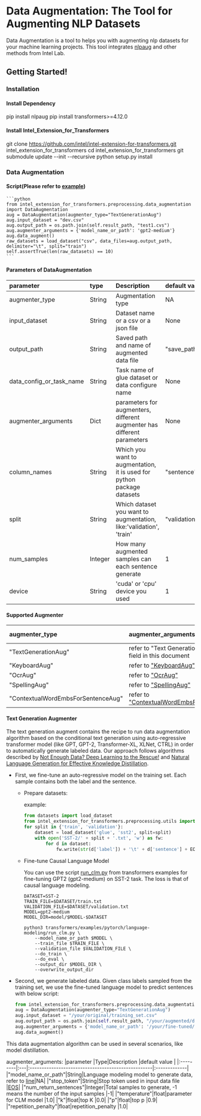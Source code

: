 # Data Augmentation: The Tool for Augmenting NLP Datasets
Data Augmentation is a tool to helps you with augmenting nlp datasets for your machine learning projects. This tool integrates [nlpaug](https://github.com/makcedward/nlpaug) and other methods from Intel Lab.

## Getting Started!
### Installation
#### Install Dependency
pip install nlpaug
pip install transformers>=4.12.0

#### Install Intel_Extension_for_Transformers
git clone https://github.com/intel/intel-extension-for-transformers.git intel_extension_for_transformers
cd intel_extension_for_transformers
git submodule update --init --recursive
python setup.py install

### Data Augmentation
#### Script(Please refer to [example](tests/test_data_augmentation.py))
    ```python
    from intel_extension_for_transformers.preprocessing.data_augmentation import DataAugmentation
    aug = DataAugmentation(augmenter_type="TextGenerationAug")
    aug.input_dataset = "dev.csv"
    aug.output_path = os.path.join(self.result_path, "test1.cvs")
    aug.augmenter_arguments = {'model_name_or_path': 'gpt2-medium'}
    aug.data_augment()
    raw_datasets = load_dataset("csv", data_files=aug.output_path, delimiter="\t", split="train")
    self.assertTrue(len(raw_datasets) == 10)
    ```

#### Parameters of DataAugmentation
|parameter |type |Description                                                           |default value |
|:---------|:----|:------------------------------------------------------------------|:-------------|
|augmenter_type|String|Augmentation type                                             |NA  |
|input_dataset|String|Dataset name or a csv or a json file                           |None  |
|output_path|String|Saved path and name of augmented data file                       |"save_path/augmented_dataset.csv"|
|data_config_or_task_name|String|Task name of glue dataset or data configure name    |None  |
|augmenter_arguments|Dict|parameters for augmenters, different augmenter has different parameters |None|
|column_names|String|Which you want to augmentation, it is used for python package datasets|"sentence"|
|split|String|Which dataset you want to augmentation, like:'validation', 'train'     |"validation"  |
|num_samples|Integer|How many augmented samples can each sentence generate           |1  |
|device|String|'cuda' or 'cpu' device you used                                       |1  |

#### Supported Augmenter
|augmenter_type |augmenter_arguments                                                 |default value |
|:--------------|:-------------------------------------------------------------------|:-------------|
|"TextGenerationAug"|refer to "Text Generation Augmenter" field in this document               |NA  |
|"KeyboardAug"|refer to ["KeyboardAug"](https://github.com/makcedward/nlpaug/blob/40794970124c26ce2e587e567738247bf20ebcad/nlpaug/augmenter/char/keyboard.py#L46)      |NA  |
|"OcrAug"|refer to ["OcrAug"](https://github.com/makcedward/nlpaug/blob/40794970124c26ce2e587e567738247bf20ebcad/nlpaug/augmenter/char/ocr.py#L38)           |NA  |
|"SpellingAug"|refer to ["SpellingAug"](https://github.com/makcedward/nlpaug/blob/40794970124c26ce2e587e567738247bf20ebcad/nlpaug/augmenter/word/spelling.py#L49)      |NA  |
|"ContextualWordEmbsForSentenceAug"|refer to ["ContextualWordEmbsForSentenceAug"](https://github.com/makcedward/nlpaug/blob/40794970124c26ce2e587e567738247bf20ebcad/nlpaug/augmenter/sentence/context_word_embs_sentence.py#L77)      |    |

#### Text Generation Augmenter
The text generation augment contains the recipe to run data augmentation algorithm based on the conditional text generation using auto-regressive transformer model (like GPT, GPT-2, Transformer-XL, XLNet, CTRL) in order to automatically generate labeled data.
Our approach follows algorithms described by [Not Enough Data? Deep Learning to the Rescue!](https://arxiv.org/abs/1911.03118) and [Natural Language Generation for Effective Knowledge Distillation](https://www.aclweb.org/anthology/D19-6122.pdf).

- First, we fine-tune an auto-regressive model on the training set. Each sample contains both the label and the sentence.
    - Prepare datasets:

        example:
        ```python
        from datasets import load_dataset
        from intel_extension_for_transformers.preprocessing.utils import EOS
        for split in {'train', 'validation'}:
            dataset = load_dataset('glue', 'sst2', split=split)
            with open('SST-2/' + split + '.txt', 'w') as fw:
                for d in dataset:
                    fw.write(str(d['label']) + '\t' + d['sentence'] + EOS + '\n')
        ```

    - Fine-tune Causal Language Model

        You can use the script [run_clm.py](https://github.com/huggingface/transformers/tree/v4.6.1/examples/pytorch/language-modeling/run_clm.py) from transformers examples for fine-tuning GPT2 (gpt2-medium) on SST-2 task. The loss is that of causal language modeling. 

        ```shell
        DATASET=SST-2
        TRAIN_FILE=$DATASET/train.txt
        VALIDATION_FILE=$DATASET/validation.txt
        MODEL=gpt2-medium
        MODEL_DIR=model/$MODEL-$DATASET

        python3 transformers/examples/pytorch/language-modeling/run_clm.py \
            --model_name_or_path $MODEL \
            --train_file $TRAIN_FILE \
            --validation_file $VALIDATION_FILE \
            --do_train \
            --do_eval \
            --output_dir $MODEL_DIR \
            --overwrite_output_dir
        ```


- Second, we generate labeled data. Given class labels sampled from the training set, we use the fine-tuned language model to predict sentences with below script:
    ```python
    from intel_extension_for_transformers.preprocessing.data_augmentation import DataAugmentation
    aug = DataAugmentation(augmenter_type="TextGenerationAug")
    aug.input_dataset = "/your/original/training_set.csv"
    aug.output_path = os.path.join(self.result_path, "/your/augmented/dataset.cvs")
    aug.augmenter_arguments = {'model_name_or_path': '/your/fine-tuned/model'}
    aug.data_augment()
    ```

This data augmentation algorithm can be used in several scenarios, like model distillation.


augmenter_arguments:
|parameter |Type|Description                                                 |default value |
|:---------|:---|:---------------------------------------------------|:-------------|
|"model_name_or_path"|String|Language modeling model to generate data, refer to [line](intel_extension_for_transformers/preprocessing/data_augmentation.py#L181)|NA|
|"stop_token"|String|Stop token used in input data file                     |[EOS](intel_extension_for_transformers/preprocessing/utils.py#L7)|
|"num_return_sentences"|Integer|Total samples to generate, -1 means the number of the input samples                    |-1|
|"temperature"|float|parameter for CLM model                               |1.0|
|"k"|float|top K                                |0.0|
|"p"|float|top p                                |0.9|
|"repetition_penalty"|float|repetition_penalty                                |1.0|

